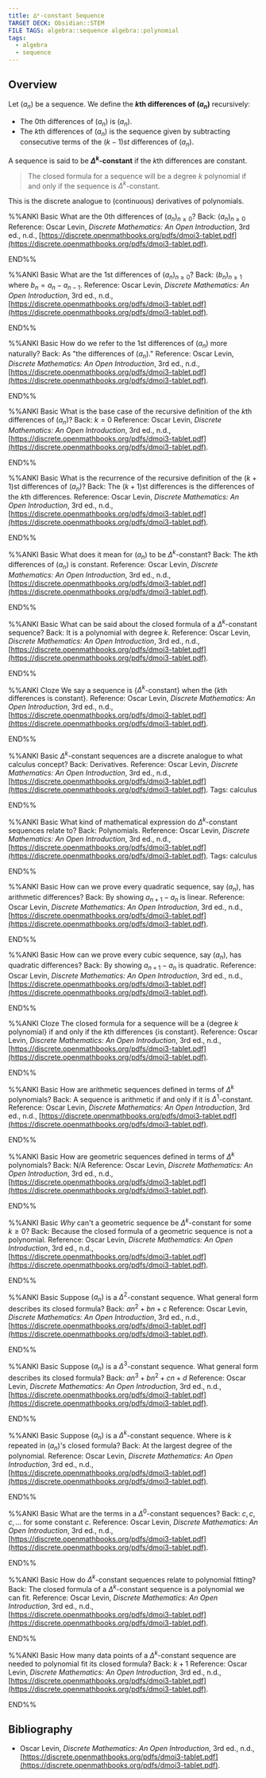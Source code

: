 ```yaml
---
title: ∆ᵏ-constant Sequence
TARGET DECK: Obsidian::STEM
FILE TAGS: algebra::sequence algebra::polynomial
tags:
  - algebra
  - sequence
---
```


## Overview

Let $(a_n)$ be a sequence. We define the **$k$th differences of $(a_n)$** recursively:

* The $0$th differences of $(a_n)$ is $(a_n)$.
* The $k$th differences of $(a_n)$ is the sequence given by subtracting consecutive terms of the $(k-1)st$ differences of $(a_n)$.

A sequence is said to be **$\Delta^k$-constant** if the $k$th differences are constant.

> The closed formula for a sequence will be a degree $k$ polynomial if and only if the sequence is $\Delta^k$-constant.

This is the discrete analogue to (continuous) derivatives of polynomials.

%%ANKI
Basic
What are the $0$th differences of $(a_n)_{n \geq 0}$?
Back: $(a_n)_{n \geq 0}$
Reference: Oscar Levin, *Discrete Mathematics: An Open Introduction*, 3rd ed., n.d., [https://discrete.openmathbooks.org/pdfs/dmoi3-tablet.pdf](https://discrete.openmathbooks.org/pdfs/dmoi3-tablet.pdf).
<!--ID: 1713580109096-->
END%%

%%ANKI
Basic
What are the $1$st differences of $(a_n)_{n \geq 0}$?
Back: $(b_n)_{n \geq 1}$ where $b_n = a_n - a_{n - 1}$.
Reference: Oscar Levin, *Discrete Mathematics: An Open Introduction*, 3rd ed., n.d., [https://discrete.openmathbooks.org/pdfs/dmoi3-tablet.pdf](https://discrete.openmathbooks.org/pdfs/dmoi3-tablet.pdf).
<!--ID: 1713580109118-->
END%%

%%ANKI
Basic
How do we refer to the $1$st differences of $(a_n)$ more naturally?
Back: As "the differences of $(a_n)$."
Reference: Oscar Levin, *Discrete Mathematics: An Open Introduction*, 3rd ed., n.d., [https://discrete.openmathbooks.org/pdfs/dmoi3-tablet.pdf](https://discrete.openmathbooks.org/pdfs/dmoi3-tablet.pdf).
<!--ID: 1713580109125-->
END%%

%%ANKI
Basic
What is the base case of the recursive definition of the $k$th differences of $(a_n)$?
Back: $k = 0$
Reference: Oscar Levin, *Discrete Mathematics: An Open Introduction*, 3rd ed., n.d., [https://discrete.openmathbooks.org/pdfs/dmoi3-tablet.pdf](https://discrete.openmathbooks.org/pdfs/dmoi3-tablet.pdf).
<!--ID: 1713580109133-->
END%%

%%ANKI
Basic
What is the recurrence of the recursive definition of the $(k + 1)$st differences of $(a_n)$?
Back: The $(k + 1)$st differences is the differences of the $k$th differences.
Reference: Oscar Levin, *Discrete Mathematics: An Open Introduction*, 3rd ed., n.d., [https://discrete.openmathbooks.org/pdfs/dmoi3-tablet.pdf](https://discrete.openmathbooks.org/pdfs/dmoi3-tablet.pdf).
<!--ID: 1713580109153-->
END%%

%%ANKI
Basic
What does it mean for $(a_n)$ to be $\Delta^k$-constant?
Back: The $k$th differences of $(a_n)$ is constant.
Reference: Oscar Levin, *Discrete Mathematics: An Open Introduction*, 3rd ed., n.d., [https://discrete.openmathbooks.org/pdfs/dmoi3-tablet.pdf](https://discrete.openmathbooks.org/pdfs/dmoi3-tablet.pdf).
<!--ID: 1713580109175-->
END%%

%%ANKI
Basic
What can be said about the closed formula of a $\Delta^k$-constant sequence?
Back: It is a polynomial with degree $k$.
Reference: Oscar Levin, *Discrete Mathematics: An Open Introduction*, 3rd ed., n.d., [https://discrete.openmathbooks.org/pdfs/dmoi3-tablet.pdf](https://discrete.openmathbooks.org/pdfs/dmoi3-tablet.pdf).
<!--ID: 1713580109182-->
END%%

%%ANKI
Cloze
We say a sequence is {$\Delta^k$-constant} when the {$k$th differences is constant}.
Reference: Oscar Levin, *Discrete Mathematics: An Open Introduction*, 3rd ed., n.d., [https://discrete.openmathbooks.org/pdfs/dmoi3-tablet.pdf](https://discrete.openmathbooks.org/pdfs/dmoi3-tablet.pdf).
<!--ID: 1713580109189-->
END%%

%%ANKI
Basic
$\Delta^k$-constant sequences are a discrete analogue to what calculus concept?
Back: Derivatives.
Reference: Oscar Levin, *Discrete Mathematics: An Open Introduction*, 3rd ed., n.d., [https://discrete.openmathbooks.org/pdfs/dmoi3-tablet.pdf](https://discrete.openmathbooks.org/pdfs/dmoi3-tablet.pdf).
Tags: calculus
<!--ID: 1713580109197-->
END%%

%%ANKI
Basic
What kind of mathematical expression do $\Delta^k$-constant sequences relate to?
Back: Polynomials.
Reference: Oscar Levin, *Discrete Mathematics: An Open Introduction*, 3rd ed., n.d., [https://discrete.openmathbooks.org/pdfs/dmoi3-tablet.pdf](https://discrete.openmathbooks.org/pdfs/dmoi3-tablet.pdf).
Tags: calculus
<!--ID: 1713580109203-->
END%%

%%ANKI
Basic
How can we prove every quadratic sequence, say $(a_n)$, has arithmetic differences?
Back: By showing $a_{n+1} - a_n$ is linear.
Reference: Oscar Levin, *Discrete Mathematics: An Open Introduction*, 3rd ed., n.d., [https://discrete.openmathbooks.org/pdfs/dmoi3-tablet.pdf](https://discrete.openmathbooks.org/pdfs/dmoi3-tablet.pdf).
<!--ID: 1713580109225-->
END%%

%%ANKI
Basic
How can we prove every cubic sequence, say $(a_n)$, has quadratic differences?
Back: By showing $a_{n+1} - a_n$ is quadratic.
Reference: Oscar Levin, *Discrete Mathematics: An Open Introduction*, 3rd ed., n.d., [https://discrete.openmathbooks.org/pdfs/dmoi3-tablet.pdf](https://discrete.openmathbooks.org/pdfs/dmoi3-tablet.pdf).
<!--ID: 1713580109232-->
END%%

%%ANKI
Cloze
The closed formula for a sequence will be a {degree $k$ polynomial} if and only if the $k$th differences {is constant}.
Reference: Oscar Levin, *Discrete Mathematics: An Open Introduction*, 3rd ed., n.d., [https://discrete.openmathbooks.org/pdfs/dmoi3-tablet.pdf](https://discrete.openmathbooks.org/pdfs/dmoi3-tablet.pdf).
<!--ID: 1713580109237-->
END%%

%%ANKI
Basic
How are arithmetic sequences defined in terms of $\Delta^k$ polynomials?
Back: A sequence is arithmetic if and only if it is $\Delta^1$-constant.
Reference: Oscar Levin, *Discrete Mathematics: An Open Introduction*, 3rd ed., n.d., [https://discrete.openmathbooks.org/pdfs/dmoi3-tablet.pdf](https://discrete.openmathbooks.org/pdfs/dmoi3-tablet.pdf).
<!--ID: 1713580109244-->
END%%

%%ANKI
Basic
How are geometric sequences defined in terms of $\Delta^k$ polynomials?
Back: N/A
Reference: Oscar Levin, *Discrete Mathematics: An Open Introduction*, 3rd ed., n.d., [https://discrete.openmathbooks.org/pdfs/dmoi3-tablet.pdf](https://discrete.openmathbooks.org/pdfs/dmoi3-tablet.pdf).
<!--ID: 1713580109250-->
END%%

%%ANKI
Basic
*Why* can't a geometric sequence be $\Delta^k$-constant for some $k \geq 0$?
Back: Because the closed formula of a geometric sequence is not a polynomial.
Reference: Oscar Levin, *Discrete Mathematics: An Open Introduction*, 3rd ed., n.d., [https://discrete.openmathbooks.org/pdfs/dmoi3-tablet.pdf](https://discrete.openmathbooks.org/pdfs/dmoi3-tablet.pdf).
<!--ID: 1713580109255-->
END%%

%%ANKI
Basic
Suppose $(a_n)$ is a $\Delta^2$-constant sequence. What general form describes its closed formula?
Back: $an^2 + bn + c$
Reference: Oscar Levin, *Discrete Mathematics: An Open Introduction*, 3rd ed., n.d., [https://discrete.openmathbooks.org/pdfs/dmoi3-tablet.pdf](https://discrete.openmathbooks.org/pdfs/dmoi3-tablet.pdf).
<!--ID: 1713580109261-->
END%%

%%ANKI
Basic
Suppose $(a_n)$ is a $\Delta^3$-constant sequence. What general form describes its closed formula?
Back: $an^3 + bn^2 + cn + d$
Reference: Oscar Levin, *Discrete Mathematics: An Open Introduction*, 3rd ed., n.d., [https://discrete.openmathbooks.org/pdfs/dmoi3-tablet.pdf](https://discrete.openmathbooks.org/pdfs/dmoi3-tablet.pdf).
<!--ID: 1713580109265-->
END%%

%%ANKI
Basic
Suppose $(a_n)$ is a $\Delta^k$-constant sequence. Where is $k$ repeated in $(a_n)$'s closed formula?
Back: At the largest degree of the polynomial.
Reference: Oscar Levin, *Discrete Mathematics: An Open Introduction*, 3rd ed., n.d., [https://discrete.openmathbooks.org/pdfs/dmoi3-tablet.pdf](https://discrete.openmathbooks.org/pdfs/dmoi3-tablet.pdf).
<!--ID: 1713580109270-->
END%%

%%ANKI
Basic
What are the terms in a $\Delta^0$-constant sequences?
Back: $c, c, c, \ldots$ for some constant $c$.
Reference: Oscar Levin, *Discrete Mathematics: An Open Introduction*, 3rd ed., n.d., [https://discrete.openmathbooks.org/pdfs/dmoi3-tablet.pdf](https://discrete.openmathbooks.org/pdfs/dmoi3-tablet.pdf).
<!--ID: 1713580109274-->
END%%

%%ANKI
Basic
How do $\Delta^k$-constant sequences relate to polynomial fitting? 
Back: The closed formula of a $\Delta^k$-constant sequence is a polynomial we can fit.
Reference: Oscar Levin, *Discrete Mathematics: An Open Introduction*, 3rd ed., n.d., [https://discrete.openmathbooks.org/pdfs/dmoi3-tablet.pdf](https://discrete.openmathbooks.org/pdfs/dmoi3-tablet.pdf).
<!--ID: 1713580109280-->
END%%

%%ANKI
Basic
How many data points of a $\Delta^k$-constant sequence are needed to polynomial fit its closed formula?
Back: $k + 1$
Reference: Oscar Levin, *Discrete Mathematics: An Open Introduction*, 3rd ed., n.d., [https://discrete.openmathbooks.org/pdfs/dmoi3-tablet.pdf](https://discrete.openmathbooks.org/pdfs/dmoi3-tablet.pdf).
<!--ID: 1713580109285-->
END%%

## Bibliography

* Oscar Levin, *Discrete Mathematics: An Open Introduction*, 3rd ed., n.d., [https://discrete.openmathbooks.org/pdfs/dmoi3-tablet.pdf](https://discrete.openmathbooks.org/pdfs/dmoi3-tablet.pdf).